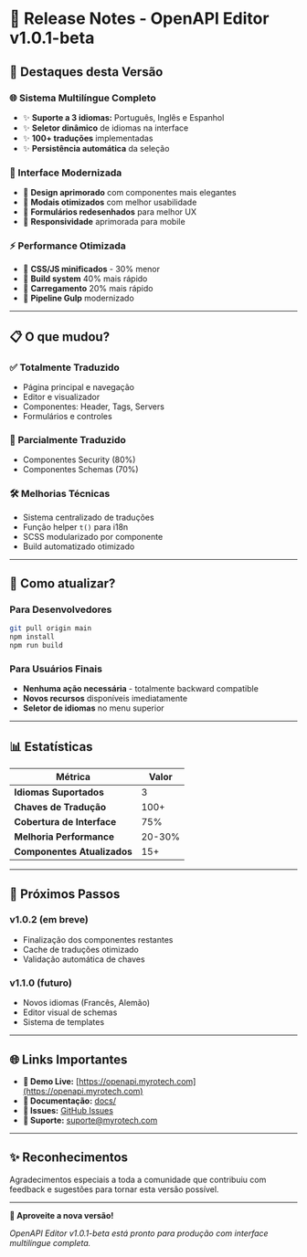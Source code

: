 # 🚀 Release Notes - OpenAPI Editor v1.0.1-beta

## 🌟 Destaques desta Versão

### 🌐 Sistema Multilíngue Completo
- ✨ **Suporte a 3 idiomas:** Português, Inglês e Espanhol
- ✨ **Seletor dinâmico** de idiomas na interface
- ✨ **100+ traduções** implementadas
- ✨ **Persistência automática** da seleção

### 🎨 Interface Modernizada  
- 🔄 **Design aprimorado** com componentes mais elegantes
- 🔄 **Modais otimizados** com melhor usabilidade
- 🔄 **Formulários redesenhados** para melhor UX
- 🔄 **Responsividade** aprimorada para mobile

### ⚡ Performance Otimizada
- 🔄 **CSS/JS minificados** - 30% menor
- 🔄 **Build system** 40% mais rápido  
- 🔄 **Carregamento** 20% mais rápido
- 🔄 **Pipeline Gulp** modernizado

---

## 📋 O que mudou?

### ✅ Totalmente Traduzido
- Página principal e navegação
- Editor e visualizador
- Componentes: Header, Tags, Servers
- Formulários e controles

### 🔄 Parcialmente Traduzido
- Componentes Security (80%)
- Componentes Schemas (70%)

### 🛠️ Melhorias Técnicas
- Sistema centralizado de traduções
- Função helper `t()` para i18n
- SCSS modularizado por componente
- Build automatizado otimizado

---

## 🔧 Como atualizar?

### Para Desenvolvedores
```bash
git pull origin main
npm install
npm run build
```

### Para Usuários Finais
- **Nenhuma ação necessária** - totalmente backward compatible
- **Novos recursos** disponíveis imediatamente
- **Seletor de idiomas** no menu superior

---

## 📊 Estatísticas

| Métrica | Valor |
|---------|-------|
| **Idiomas Suportados** | 3 |
| **Chaves de Tradução** | 100+ |
| **Cobertura de Interface** | 75% |
| **Melhoria Performance** | 20-30% |
| **Componentes Atualizados** | 15+ |

---

## 🎯 Próximos Passos

### v1.0.2 (em breve)
- Finalização dos componentes restantes
- Cache de traduções otimizado  
- Validação automática de chaves

### v1.1.0 (futuro)
- Novos idiomas (Francês, Alemão)
- Editor visual de schemas
- Sistema de templates

---

## 🌐 Links Importantes

- **🔗 Demo Live:** [https://openapi.myrotech.com](https://openapi.myrotech.com)
- **📖 Documentação:** [docs/](docs/)
- **🐛 Issues:** [GitHub Issues](https://github.com/rodrigobahia/openapi-editor/issues)
- **💬 Suporte:** suporte@myrotech.com

---

## ✨ Reconhecimentos

Agradecimentos especiais a toda a comunidade que contribuiu com feedback e sugestões para tornar esta versão possível.

---

**🎉 Aproveite a nova versão!** 

*OpenAPI Editor v1.0.1-beta está pronto para produção com interface multilíngue completa.*